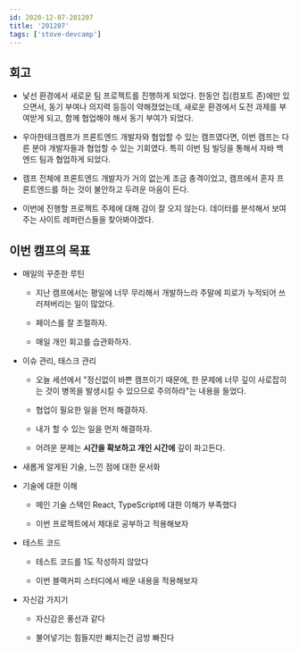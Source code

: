 ```yaml
---
id: 2020-12-07-201207
title: '201207'
tags: ['stove-devcamp']
---
```


## 회고

- 낯선 환경에서 새로운 팀 프로젝트를 진행하게 되었다. 한동안 집(컴포트 존)에만 있으면서, 동기 부여나 의지력 등등이 약해졌었는데, 새로운 환경에서 도전 과제를 부여받게 되고, 함께 협업해야 해서 동기 부여가 되었다.

- 우아한테크캠프가 프론트엔드 개발자와 협업할 수 있는 캠프였다면, 이번 캠프는 다른 분야 개발자들과 협업할 수 있는 기회였다. 특히 이번 팀 빌딩을 통해서 자바 백엔드 팀과 협업하게 되었다.

- 캠프 전체에 프론트엔드 개발자가 거의 없는게 조금 충격이었고, 캠프에서 혼자 프론트엔드를 하는 것이 불안하고 두려운 마음이 든다.

- 이번에 진행할 프로젝트 주제에 대해 감이 잘 오지 않는다. 데이터를 분석해서 보여주는 사이트 레퍼런스들을 찾아봐야겠다.

## 이번 캠프의 목표

- 매일의 꾸준한 루틴

   - 지난 캠프에서는 평일에 너무 무리해서 개발하느라 주말에 피로가 누적되어 쓰러져버리는 일이 많았다.

   - 페이스를 잘 조절하자.

   - 매일 개인 회고를 습관화하자.

- 이슈 관리, 태스크 관리 

   - 오늘 세션에서 "정신없이 바쁜 캠프이기 때문에, 한 문제에 너무 깊이 사로잡히는 것이 병목을 발생시킬 수 있으므로 주의하라"는 내용을 들었다.

   - 협업이 필요한 일을 먼저 해결하자.

   - 내가 할 수 있는 일을 먼저 해결하자.

   - 어려운 문제는 __시간을 확보하고 개인 시간에__ 깊이 파고든다.

- 새롭게 알게된 기술, 느낀 점에 대한 문서화

- 기술에 대한 이해

   - 메인 기술 스택인 React, TypeScript에 대한 이해가 부족했다

   - 이번 프로젝트에서 제대로 공부하고 적용해보자

- 테스트 코드

   - 테스트 코드를 1도 작성하지 않았다

   - 이번 블랙커피 스터디에서 배운 내용을 적용해보자

- 자신감 가지기

   - 자신감은 풍선과 같다

   - 불어넣기는 힘들지만 빠지는건 금방 빠진다

